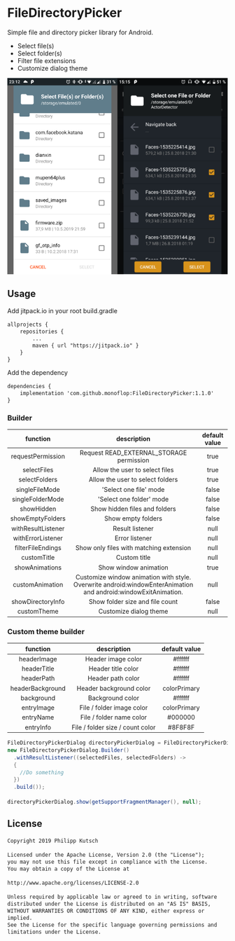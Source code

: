 # FileDirectoryPicker

Simple file and directory picker library for Android.

* Select file(s)
* Select folder(s)
* Filter file extensions
* Customize dialog theme

![Screenshot](/image/screen1.png?raw=true "Screenshot")

## Usage

Add jitpack.io in your root build.gradle

```
allprojects {
    repositories {
        ...
        maven { url "https://jitpack.io" }
    }
}
```

Add the dependency

```
dependencies {
    implementation 'com.github.monoflop:FileDirectoryPicker:1.1.0'
}
```

### Builder

| function                    | description               | default value |
| :--------------------------:| :-----------:             | :-----------: |
| requestPermission | Request READ_EXTERNAL_STORAGE permission | true |
| selectFiles | Allow the user to select files | true |
| selectFolders | Allow the user to select folders | true |
| singleFileMode | 'Select one file' mode | false |
| singleFolderMode | 'Select one folder' mode | false |
| showHidden | Show hidden files and folders | false |
| showEmptyFolders | Show empty folders | false |
| withResultListener | Result listener | null |
| withErrorListener | Error listener | null |
| filterFileEndings | Show only files with matching extension | null |
| customTitle | Custom title | null |
| showAnimations | Show window animation | true |
| customAnimation | Customize window animation with style. Overwrite android:windowEnterAnimation and android:windowExitAnimation. | null |
| showDirectoryInfo | Show folder size and file count | false |
| customTheme | Customize dialog theme | null |

### Custom theme builder
| function                    | description               | default value |
| :--------------------------:| :-----------:             | :-----------: |
| headerImage | Header image color | #ffffff |
| headerTitle | Header title color | #ffffff |
| headerPath | Header path color | #ffffff |
| headerBackground | Header background color | colorPrimary |
| background | Background color | #ffffff |
| entryImage | File / folder image color | colorPrimary |
| entryName | File / folder name color | #000000 |
| entryInfo | File / folder size / count color | #8F8F8F |



```java
FileDirectoryPickerDialog directoryPickerDialog = FileDirectoryPickerDialog.newInstance(
new FileDirectoryPickerDialog.Builder()
  .withResultListener((selectedFiles, selectedFolders) ->
  {
    //Do something
  })
  .build());

directoryPickerDialog.show(getSupportFragmentManager(), null);
```

License
-------

    Copyright 2019 Philipp Kutsch

    Licensed under the Apache License, Version 2.0 (the "License");
    you may not use this file except in compliance with the License.
    You may obtain a copy of the License at

    http://www.apache.org/licenses/LICENSE-2.0

    Unless required by applicable law or agreed to in writing, software
    distributed under the License is distributed on an "AS IS" BASIS,
    WITHOUT WARRANTIES OR CONDITIONS OF ANY KIND, either express or implied.
    See the License for the specific language governing permissions and
    limitations under the License.
